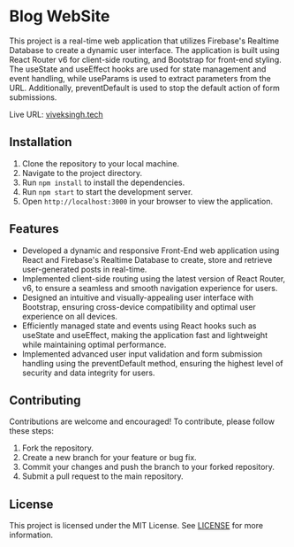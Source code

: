 <!DOCTYPE html>
<html>
  <head>
   
  </head>
  <body>
    <h1>Blog WebSite</h1>
    <p>This project is a real-time web application that utilizes Firebase's Realtime Database to create a dynamic user interface. The application is built using React Router v6 for client-side routing, and Bootstrap for front-end styling. The useState and useEffect hooks are used for state management and event handling, while useParams is used to extract parameters from the URL. Additionally, preventDefault is used to stop the default action of form submissions.</p>
    <p>Live URL: <a href="https://viveksingh.tech">viveksingh.tech</a></p>
    <h2>Installation</h2>
    <ol>
      <li>Clone the repository to your local machine.</li>
      <li>Navigate to the project directory.</li>
      <li>Run <code>npm install</code> to install the dependencies.</li>
      <li>Run <code>npm start</code> to start the development server.</li>
      <li>Open <code>http://localhost:3000</code> in your browser to view the application.</li>
    </ol>
    <h2>Features</h2>
    <ul>
      <li>
            Developed a dynamic and responsive Front-End web application using
            React and Firebase's Realtime Database to create, store and retrieve
            user-generated posts in real-time.
          </li>
          <li>
            Implemented client-side routing using the latest version of React
            Router, v6, to ensure a seamless and smooth navigation experience
            for users.
          </li>
          <li>
            Designed an intuitive and visually-appealing user interface with
            Bootstrap, ensuring cross-device compatibility and optimal user
            experience on all devices.
          </li>
          <li>
            Efficiently managed state and events using React hooks such as
            useState and useEffect, making the application fast and lightweight
            while maintaining optimal performance.
          </li>
          <li>
            Implemented advanced user input validation and form submission
            handling using the preventDefault method, ensuring the highest level
            of security and data integrity for users.
          </li>
    </ul>
    <h2>Contributing</h2>
    <p>Contributions are welcome and encouraged! To contribute, please follow these steps:</p>
    <ol>
      <li>Fork the repository.</li>
      <li>Create a new branch for your feature or bug fix.</li>
      <li>Commit your changes and push the branch to your forked repository.</li>
      <li>Submit a pull request to the main repository.</li>
    </ol>
    <h2>License</h2>
    <p>This project is licensed under the MIT License. See <a href="LICENSE">LICENSE</a> for more information.</p>
  </body>
</html>
